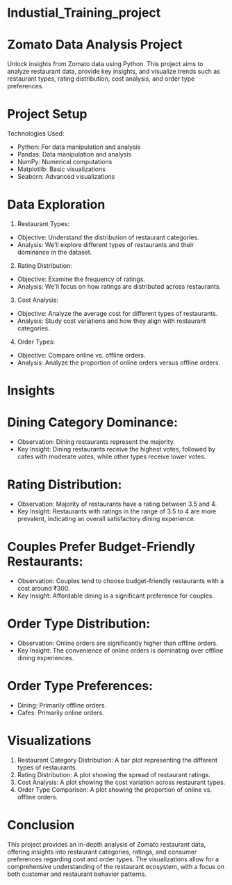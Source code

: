 # Industial_Training_project

# Zomato Data Analysis Project

Unlock insights from Zomato data using Python. This project aims to analyze restaurant data, provide key insights, and visualize trends such as restaurant types, rating distribution, cost analysis, and order type preferences.

# Project Setup
 Technologies Used:
- Python: For data manipulation and analysis
- Pandas: Data manipulation and analysis
- NumPy: Numerical computations
- Matplotlib: Basic visualizations
- Seaborn: Advanced visualizations


# Data Exploration
1. Restaurant Types:
- Objective: Understand the distribution of restaurant categories.
- Analysis: We’ll explore different types of restaurants and their dominance in the dataset.

 2. Rating Distribution:
- Objective: Examine the frequency of ratings.
- Analysis: We'll focus on how ratings are distributed across restaurants.

3. Cost Analysis:
- Objective: Analyze the average cost for different types of restaurants.
- Analysis: Study cost variations and how they align with restaurant categories.

4. Order Types:
- Objective: Compare online vs. offline orders.
- Analysis: Analyze the proportion of online orders versus offline orders.

# Insights

# Dining Category Dominance:
- Observation: Dining restaurants represent the majority.
- Key Insight: Dining restaurants receive the highest votes, followed by cafes with moderate votes, while other types receive lower votes.

# Rating Distribution:
- Observation: Majority of restaurants have a rating between 3.5 and 4.
- Key Insight: Restaurants with ratings in the range of 3.5 to 4 are more prevalent, indicating an overall satisfactory dining experience.

# Couples Prefer Budget-Friendly Restaurants:
- Observation: Couples tend to choose budget-friendly restaurants with a cost around ₹300.
- Key Insight: Affordable dining is a significant preference for couples.

# Order Type Distribution:
- Observation: Online orders are significantly higher than offline orders.
- Key Insight: The convenience of online orders is dominating over offline dining experiences.

# Order Type Preferences:
- Dining: Primarily offline orders.
- Cafes: Primarily online orders.
  
# Visualizations

1. Restaurant Category Distribution: A bar plot representing the different types of restaurants.
2. Rating Distribution: A plot showing the spread of restaurant ratings.
3. Cost Analysis: A plot showing the cost variation across restaurant types.
4. Order Type Comparison: A plot showing the proportion of online vs. offline orders.

# Conclusion

This project provides an in-depth analysis of Zomato restaurant data, offering insights into restaurant categories, ratings, and consumer preferences regarding cost and order types. The visualizations allow for a comprehensive understanding of the restaurant ecosystem, with a focus on both customer and restaurant behavior patterns.
